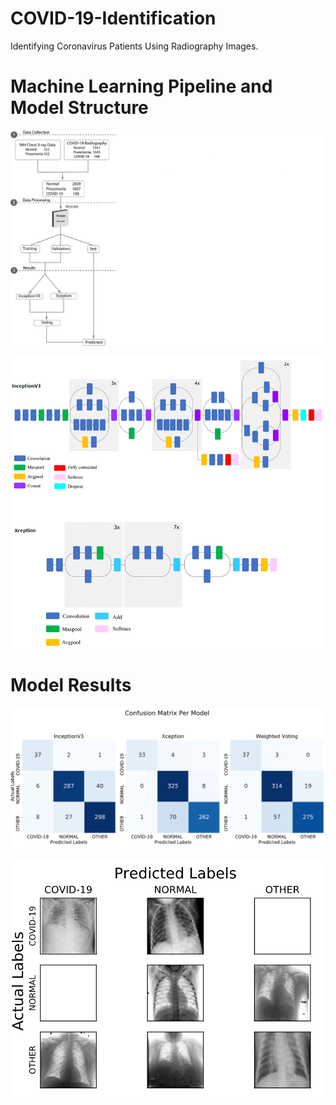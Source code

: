 # COVID-19-Identification
Identifying Coronavirus Patients Using Radiography Images.


# Machine Learning Pipeline and Model Structure
<p align="center">
  <img src="https://github.com/joekrinke15/COVID-19-Identification/blob/master/image2.png?raw=true" />
</p>

<p align="center">
  <img src="https://github.com/joekrinke15/COVID-19-Identification/blob/master/image4.png?raw=true" />
</p>

# Model Results

<p align="center">
  <img src="https://github.com/joekrinke15/COVID-19-Identification/blob/master/image5.png?raw=true" />
</p
<p align="center">
  <img src="https://github.com/joekrinke15/COVID-19-Identification/blob/master/image1.png?raw=true" />
</p
